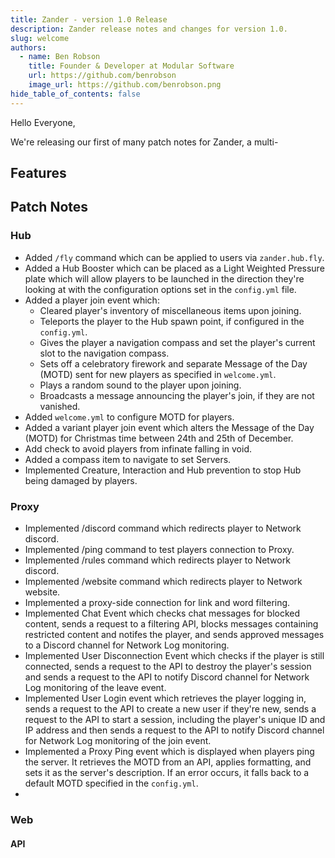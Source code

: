 ```yaml
---
title: Zander - version 1.0 Release
description: Zander release notes and changes for version 1.0.
slug: welcome
authors:
  - name: Ben Robson
    title: Founder & Developer at Modular Software
    url: https://github.com/benrobson
    image_url: https://github.com/benrobson.png
hide_table_of_contents: false
---
```


Hello Everyone,

We're releasing our first of many patch notes for Zander, a multi-

## Features

## Patch Notes

### Hub
* Added `/fly` command which can be applied to users via `zander.hub.fly`.
* Added a Hub Booster which can be placed as a Light Weighted Pressure plate which will allow players to be launched in the direction they're looking at with the configuration options set in the `config.yml` file.
* Added a player join event which: 
  * Cleared player's inventory of miscellaneous items upon joining.
  * Teleports the player to the Hub spawn point, if configured in the `config.yml`.
  * Gives the player a navigation compass and set the player's current slot to the navigation compass.
  * Sets off a celebratory firework and separate Message of the Day (MOTD) sent for new players as specified in `welcome.yml`.
  * Plays a random sound to the player upon joining.
  * Broadcasts a message announcing the player's join, if they are not vanished.
* Added `welcome.yml` to configure MOTD for players.
* Added a variant player join event which alters the Message of the Day (MOTD) for Christmas time between 24th and 25th of December.
* Add check to avoid players from infinate falling in void.
* Added a compass item to navigate to set Servers.
* Implemented Creature, Interaction and Hub prevention to stop Hub being damaged by players.

### Proxy
* Implemented /discord command which redirects player to Network discord.
* Implemented /ping command to test players connection to Proxy.
* Implemented /rules command which redirects player to Network discord.
* Implemented /website command which redirects player to Network website.
* Implemented a proxy-side connection for link and word filtering.
* Implemented Chat Event which checks chat messages for blocked content, sends a request to a filtering API, blocks messages containing restricted content and notifes the player, and sends approved messages to a Discord channel for Network Log monitoring.
* Implemented User Disconnection Event which checks if the player is still connected, sends a request to the API to destroy the player's session and sends a request to the API to notify Discord channel for Network Log monitoring of the leave event.
* Implemented User Login event which retrieves the player logging in, sends a request to the API to create a new user if they're new, sends a request to the API to start a session, including the player's unique ID and IP address and then sends a request to the API to notify Discord channel for Network Log monitoring of the join event.
* Implemented a Proxy Ping event which is displayed when players ping the server. It retrieves the MOTD from an API, applies formatting, and sets it as the server's description. If an error occurs, it falls back to a default MOTD specified in the `config.yml`.
* 

### Web

#### API